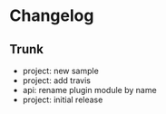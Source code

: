 
# Changelog

## Trunk

* project: new sample
* project: add travis
* api: rename plugin module by name
* project: initial release
